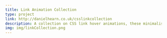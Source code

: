 ```yaml
---
title: Link Animation Collection
type: project
link: http://danielhearn.co.uk/csslinkcollection
description: A collection on CSS link hover animations, these minimalist animations have been designed for a range of themes and colours.
img: img/linkCollection.png
---
```

